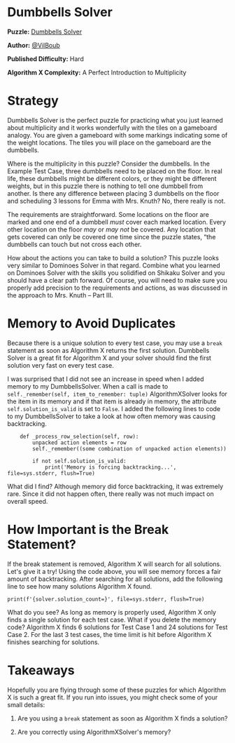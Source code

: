 # Dumbbells Solver

__Puzzle:__ [Dumbbells Solver](https://www.codingame.com/training/hard/dumbbells-solver)

__Author:__ [@VilBoub](https://www.codingame.com/profile/bd6706892e49290fb119aa5ddae4238a318297)

__Published Difficulty:__ Hard

__Algorithm X Complexity:__ A Perfect Introduction to Multiplicity

# Strategy

Dumbbells Solver is the perfect puzzle for practicing what you just learned about multiplicity and it works wonderfully with the tiles on a gameboard analogy. You are given a gameboard with some markings indicating some of the weight locations. The tiles you will place on the gameboard are the dumbbells.

Where is the multiplicity in this puzzle? Consider the dumbbells. In the Example Test Case, three dumbbells need to be placed on the floor. In real life, these dumbbells might be different colors, or they might be different weights, but in this puzzle there is nothing to tell one dumbbell from another. Is there any difference between placing 3 dumbbells on the floor and scheduling 3 lessons for Emma with Mrs. Knuth? No, there really is not.

The requirements are straightforward. Some locations on the floor are marked and one end of a dumbbell _must_ cover each marked location. Every other location on the floor _may_ or _may not_ be covered. Any location that gets covered can only be covered one time since the puzzle states, “the dumbbells can touch but not cross each other.

How about the actions you can take to build a solution? This puzzle looks very similar to Dominoes Solver in that regard. Combine what you learned on Dominoes Solver with the skills you solidified on Shikaku Solver and you should have a clear path forward. Of course, you will need to make sure you properly add precision to the requirements and actions, as was discussed in the approach to Mrs. Knuth – Part III.

# Memory to Avoid Duplicates

Because there is a unique solution to every test case, you may use a `break` statement as soon as Algorithm X returns the first solution. Dumbbells Solver is a great fit for Algorithm X and your solver should find the first solution very fast on every test case.

I was surprised that I did not see an increase in speed when I added memory to my DumbbellsSolver. When a call is made to `self._remember(self, item_to_remember: tuple)` AlgorithmXSolver looks for the item in its memory and if that item is already in memory, the attribute `self.solution_is_valid` is set to `False`. I added the following lines to code to my DumbbellsSolver to take a look at how often memory was causing backtracking.

```
    def _process_row_selection(self, row):
        unpacked action elements = row
        self._remember((some combination of unpacked action elements))

        if not self.solution_is_valid:
            print('Memory is forcing backtracking...', file=sys.stderr, flush=True)
```

What did I find? Although memory did force backtracking, it was extremely rare. Since it did not happen often, there really was not much impact on overall speed.

# How Important is the Break Statement?

If the break statement is removed, Algorithm X will search for all solutions. Let's give it a try! Using the code above, you will see memory forces a fair amount of backtracking. After searching for all solutions, add the following line to see how many solutions Algorithm X found.

```
print(f'{solver.solution_count=}', file=sys.stderr, flush=True)
```

What do you see? As long as memory is properly used, Algorithm X only finds a single solution for each test case. What if you delete the memory code? Algorithm X finds 6 solutions for Test Case 1 and 24 solutions for Test Case 2. For the last 3 test cases, the time limit is hit before Algorithm X finishes searching for solutions.

# Takeaways

Hopefully you are flying through some of these puzzles for which Algorithm X is such a great fit. If you run into issues, you might check some of your small details:

1) Are you using a `break` statement as soon as Algorithm X finds a solution?

2) Are you correctly using AlgorithmXSolver's memory?
